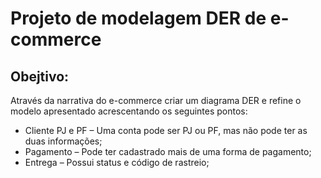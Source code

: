 # Projeto de modelagem DER de e-commerce

## Obejtivo:

Através da narrativa do e-commerce criar um diagrama DER e refine o modelo apresentado acrescentando os seguintes pontos:

- Cliente PJ e PF – Uma conta pode ser PJ ou PF, mas não pode ter as duas informações;
- Pagamento – Pode ter cadastrado mais de uma forma de pagamento;
- Entrega – Possui status e código de rastreio;
